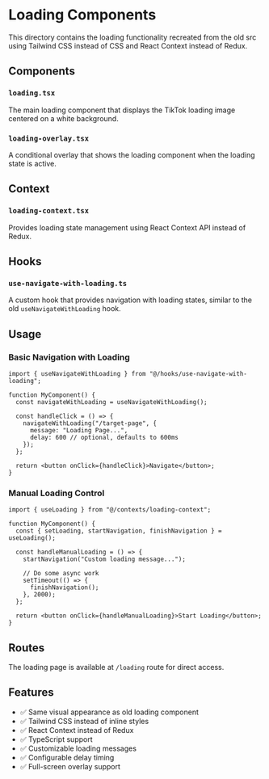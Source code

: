 # Loading Components

This directory contains the loading functionality recreated from the old src using Tailwind CSS instead of CSS and React Context instead of Redux.

## Components

### `loading.tsx`
The main loading component that displays the TikTok loading image centered on a white background.

### `loading-overlay.tsx`
A conditional overlay that shows the loading component when the loading state is active.

## Context

### `loading-context.tsx`
Provides loading state management using React Context API instead of Redux.

## Hooks

### `use-navigate-with-loading.ts`
A custom hook that provides navigation with loading states, similar to the old `useNavigateWithLoading` hook.

## Usage

### Basic Navigation with Loading

```tsx
import { useNavigateWithLoading } from "@/hooks/use-navigate-with-loading";

function MyComponent() {
  const navigateWithLoading = useNavigateWithLoading();

  const handleClick = () => {
    navigateWithLoading("/target-page", { 
      message: "Loading Page...",
      delay: 600 // optional, defaults to 600ms
    });
  };

  return <button onClick={handleClick}>Navigate</button>;
}
```

### Manual Loading Control

```tsx
import { useLoading } from "@/contexts/loading-context";

function MyComponent() {
  const { setLoading, startNavigation, finishNavigation } = useLoading();

  const handleManualLoading = () => {
    startNavigation("Custom loading message...");
    
    // Do some async work
    setTimeout(() => {
      finishNavigation();
    }, 2000);
  };

  return <button onClick={handleManualLoading}>Start Loading</button>;
}
```

## Routes

The loading page is available at `/loading` route for direct access.

## Features

- ✅ Same visual appearance as old loading component
- ✅ Tailwind CSS instead of inline styles
- ✅ React Context instead of Redux
- ✅ TypeScript support
- ✅ Customizable loading messages
- ✅ Configurable delay timing
- ✅ Full-screen overlay support
